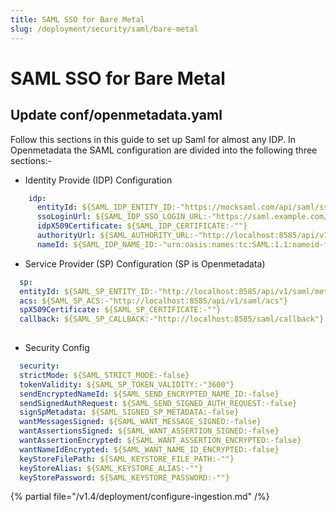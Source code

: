 ```yaml
---
title: SAML SSO for Bare Metal
slug: /deployment/security/saml/bare-metal
---
```


# SAML SSO for Bare Metal

## Update conf/openmetadata.yaml


Follow this sections in this guide to set up Saml for almost any IDP. In Openmetadata the SAML configuration
are divided into the following three sections:-

- Identity Provide (IDP) Configuration

```yaml
    idp:
      entityId: ${SAML_IDP_ENTITY_ID:-"https://mocksaml.com/api/saml/sso"}
      ssoLoginUrl: ${SAML_IDP_SSO_LOGIN_URL:-"https://saml.example.com/entityid"}
      idpX509Certificate: ${SAML_IDP_CERTIFICATE:-""}
      authorityUrl: ${SAML_AUTHORITY_URL:-"http://localhost:8585/api/v1/saml/login"}
      nameId: ${SAML_IDP_NAME_ID:-"urn:oasis:names:tc:SAML:1.1:nameid-format:emailAddress"}
```

- Service Provider (SP) Configuration (SP is Openmetadata)

```yaml
  sp:
  entityId: ${SAML_SP_ENTITY_ID:-"http://localhost:8585/api/v1/saml/metadata"}
  acs: ${SAML_SP_ACS:-"http://localhost:8585/api/v1/saml/acs"}
  spX509Certificate: ${SAML_SP_CERTIFICATE:-""}
  callback: ${SAML_SP_CALLBACK:-"http://localhost:8585/saml/callback"}
  
```
- Security Config

```yaml
  security:
  strictMode: ${SAML_STRICT_MODE:-false}
  tokenValidity: ${SAML_SP_TOKEN_VALIDITY:-"3600"}
  sendEncryptedNameId: ${SAML_SEND_ENCRYPTED_NAME_ID:-false}
  sendSignedAuthRequest: ${SAML_SEND_SIGNED_AUTH_REQUEST:-false}
  signSpMetadata: ${SAML_SIGNED_SP_METADATA:-false}
  wantMessagesSigned: ${SAML_WANT_MESSAGE_SIGNED:-false}
  wantAssertionsSigned: ${SAML_WANT_ASSERTION_SIGNED:-false}
  wantAssertionEncrypted: ${SAML_WANT_ASSERTION_ENCRYPTED:-false}
  wantNameIdEncrypted: ${SAML_WANT_NAME_ID_ENCRYPTED:-false}
  keyStoreFilePath: ${SAML_KEYSTORE_FILE_PATH:-""}
  keyStoreAlias: ${SAML_KEYSTORE_ALIAS:-""}
  keyStorePassword: ${SAML_KEYSTORE_PASSWORD:-""}
```

{% partial file="/v1.4/deployment/configure-ingestion.md" /%}
